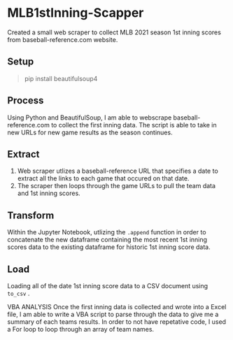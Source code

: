 # MLB1stInning-Scapper

Created a small web scraper to collect MLB 2021 season 1st inning scores from baseball-reference.com website.

## Setup
> pip install beautifulsoup4

## Process
Using Python and BeautifulSoup, I am able to webscrape baseball-reference.com to collect the first inning data. The script is able to take in new URLs for new game results as the season continues.

## Extract
1. Web scraper utlizes a baseball-reference URL that specifies a date to extract all the links to each game that occured on that date.
2. The scraper then loops through the game URLs to pull the team data and 1st inning scores.

## Transform
Within the Jupyter Notebook, utlizing the `.append` function in order to concatenate the new dataframe containing the most recent 1st inning scores data to the existing dataframe for historic 1st inning score data.

## Load
Loading all of the date 1st inning score data to a CSV document using `to_csv` .


VBA ANALYSIS
Once the first inning data is collected and wrote into a Excel file, I am able to write a VBA script to parse through the data to give me a summary of each teams results. In order to not have repetative code, I used a For loop to loop through an array of team names. 
